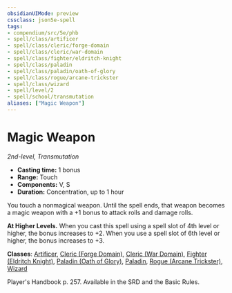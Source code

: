 ```yaml
---
obsidianUIMode: preview
cssclass: json5e-spell
tags:
- compendium/src/5e/phb
- spell/class/artificer
- spell/class/cleric/forge-domain
- spell/class/cleric/war-domain
- spell/class/fighter/eldritch-knight
- spell/class/paladin
- spell/class/paladin/oath-of-glory
- spell/class/rogue/arcane-trickster
- spell/class/wizard
- spell/level/2
- spell/school/transmutation
aliases: ["Magic Weapon"]
---
```

# Magic Weapon
*2nd-level, Transmutation*  

- **Casting time:** 1 bonus
- **Range:** Touch
- **Components:** V, S
- **Duration:** Concentration, up to 1 hour

You touch a nonmagical weapon. Until the spell ends, that weapon becomes a magic weapon with a +1 bonus to attack rolls and damage rolls.

**At Higher Levels.** When you cast this spell using a spell slot of 4th level or higher, the bonus increases to +2. When you use a spell slot of 6th level or higher, the bonus increases to +3.

**Classes**: [Artificer](../classes/artificer-tce.md#), [Cleric (Forge Domain)](../classes/cleric-forge-domain-xge.md#), [Cleric (War Domain)](../classes/cleric-war-domain.md#), [Fighter (Eldritch Knight)](../classes/fighter-eldritch-knight.md#), [Paladin (Oath of Glory)](../classes/paladin-oath-of-glory-tce.md#), [Paladin](../classes/paladin.md#), [Rogue (Arcane Trickster)](../classes/rogue-arcane-trickster.md#), [Wizard](../classes/wizard.md#)

Player's Handbook p. 257. Available in the SRD and the Basic Rules.